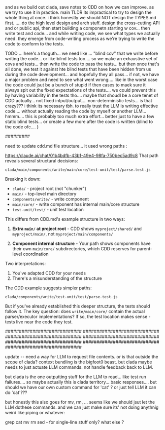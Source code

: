 
and as we build out clada, save notes to CDD on how we can improve.  as we try to use it in practice.  main TLDR its impractical to try to design the whole thing at once.  i think honestly we should NOT design the TYPES.md first.  .... do the high level design and arch stuff.  design the cross-cutting API and or public api, then start building a componetn starting w cov... then write test and code... and while writing code, we see what types we actually need.  they emerge from code-writing process as we're trying to write the code to conform to the tests. 

TODO ... here's a thoguth... we need like ... "blind cov" that we write before writing the code... or like bilnd tests too.... so we make an exhaustive set of covs and tests... then write the code to pass the tests... but then once that's all done, we test it against hte blind tests that have been hidden from us during the code development... and hopefully they all pass... if not, we have a major problem and need to see what went wrong.... like in the worst case the code could jsut be a bunch of stupid if then cases to maek sure it always spit out the fixed expectations of the tests.... we could prevent this by having variability in the tests tho.... maybe that shoudl be a core tenet of CDD actually... not fixed intput/output.... non-deterministic tests... is that crazy???  i think its necessary tbh.  to really trust the LLM is writing effective code.... without actually reading the code by myself or another LLM... hmmm....  this is probably too much extra effort... better just to have a few static blind tests... or create a few more after the code is written (blind to the code ofc.... )



#########

need to update cdd.md file structure... it used wrong paths :


https://claude.ai/chat/01b4bdfb-43b1-49e4-98fa-750bec5ad9c8
That path reveals several structural decisions:

```
clada/main/components/write/main/core/test-unit/test/parse.test.js
```

Breaking it down:
- `clada/` - project root (not "chunker")
- `main/` - top-level main directory
- `components/write/` - write component
- `main/core/` - write component has internal main/core structure
- `test-unit/test/` - unit test location

This differs from CDD.md's example structure in two ways:

1. **Extra `main/` at project root** - CDD shows `myproject/shared/` and `myproject/main/`, not `myproject/main/components/`

2. **Component internal structure** - Your path shows components have their own `main/core/` subdirectories, which CDD reserves for parent-level coordination

Two interpretations:
1. You've adapted CDD for your needs
2. There's a misunderstanding of the structure

The CDD example suggests simpler paths:
```
clada/components/write/test-unit/test/parse.test.js
```

But if you've already established this deeper structure, the tests should follow it. The key question: does `write/main/core/` contain the actual parser/executor implementations? If so, the test location makes sense - tests live near the code they test.

############################
############################
############################
############################
############################
############################
############################



$$$$$$$$$$$$$$$$

update -- need a way for LLM to request file contents.  or is that outside the scope of clada?  context bundling is the bigfoot0 beast.  but clada maybe needs to just actuate LLM commands.  not handle feedback back to LLM.

but clada is the one outputting stuff for the LLM to read... like test run failures.... so maybe actually this is clada territory... basic responses.... but should we have our own custom command for 'cat' ?  or just tell LLM it can do 'cat'???

but honestly this also goes for mv, rm, ... seems like we should jsut let the LLM dothese commands.  and we can just make sure its' not doing anythnig weird like piping or whatever:

grep 
cat
mv 
rm 
sed - for single-line stuff only? 
what else ? 
